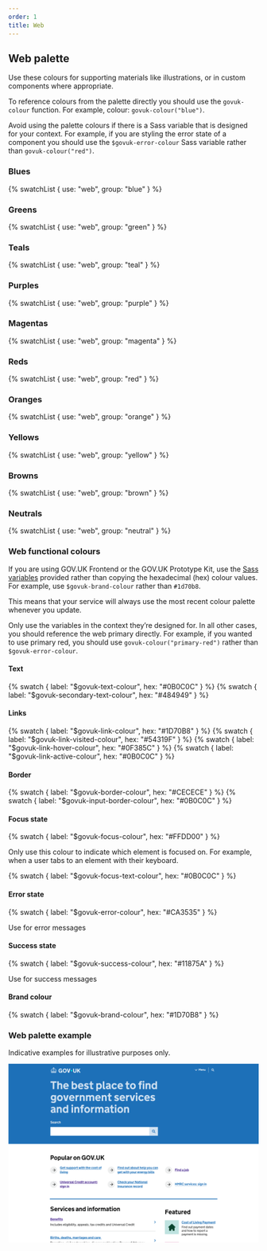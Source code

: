 ```yaml
---
order: 1
title: Web
---
```


## Web palette

Use these colours for supporting materials like illustrations, or in custom components where appropriate.

To reference colours from the palette directly you should use the `govuk-colour` function. For example, colour: `govuk-colour("blue")`.

Avoid using the palette colours if there is a Sass variable that is designed for your context. For example, if you are styling the error state of a component you should use the `$govuk-error-colour` Sass variable rather than `govuk-colour("red")`.

### Blues

{% swatchList { use: "web", group: "blue" } %}

### Greens

{% swatchList { use: "web", group: "green" } %}

### Teals

{% swatchList { use: "web", group: "teal" } %}

### Purples

{% swatchList { use: "web", group: "purple" } %}

### Magentas

{% swatchList { use: "web", group: "magenta" } %}

### Reds

{% swatchList { use: "web", group: "red" } %}

### Oranges

{% swatchList { use: "web", group: "orange" } %}

### Yellows

{% swatchList { use: "web", group: "yellow" } %}

### Browns

{% swatchList { use: "web", group: "brown" } %}

### Neutrals

{% swatchList { use: "web", group: "neutral" } %}

### Web functional colours

If you are using GOV.UK Frontend or the GOV.UK Prototype Kit, use the [Sass variables](https://frontend.design-system.service.gov.uk/sass-api-reference/#colours) provided rather than copying the hexadecimal (hex) colour values. For example, use `$govuk-brand-colour` rather than `#1d70b8`.

This means that your service will always use the most recent colour palette whenever you update.

Only use the variables in the context they’re designed for. In all other cases, you should reference the web primary directly. For example, if you wanted to use primary red, you should use `govuk-colour("primary-red")` rather than `$govuk-error-colour`.

#### Text

{% swatch { label: "$govuk-text-colour", hex: "#0B0C0C" } %}
{% swatch { label: "$govuk-secondary-text-colour", hex: "#484949" } %}

#### Links

{% swatch { label: "$govuk-link-colour", hex: "#1D70B8" } %}
{% swatch { label: "$govuk-link-visited-colour", hex: "#54319F" } %}
{% swatch { label: "$govuk-link-hover-colour", hex: "#0F385C" } %}
{% swatch { label: "$govuk-link-active-colour", hex: "#0B0C0C" } %}

#### Border

{% swatch { label: "$govuk-border-colour", hex: "#CECECE" } %}
{% swatch { label: "$govuk-input-border-colour", hex: "#0B0C0C" } %}

#### Focus state

{% swatch { label: "$govuk-focus-colour", hex: "#FFDD00" } %}

Only use this colour to indicate which element is focused on. For example, when a user tabs to an element with their keyboard.

{% swatch { label: "$govuk-focus-text-colour", hex: "#0B0C0C" } %}

#### Error state

{% swatch { label: "$govuk-error-colour", hex: "#CA3535" } %}

Use for error messages

#### Success state

{% swatch { label: "$govuk-success-colour", hex: "#11875A" } %}

Use for success messages

#### Brand colour

{% swatch { label: "$govuk-brand-colour", hex: "#1D70B8" } %}

### Web palette example

Indicative examples for illustrative purposes only.

![TODO](./example.png)

